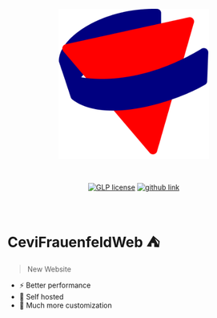 <p align="center">
  <a href="https://vitejs.dev" target="_blank" rel="noopener noreferrer">
    <img width="300" src="https://raw.githubusercontent.com/LorenzHohermuth/CeviFrauenfeldWeb/main/public/Images/Simple.png" alt="Vite logo">
  </a>
</p>
<br/>
<p align="center">
  <a href="https://github.com/LorenzHohermuth/CeviFrauenfeldWeb/blob/main/LICENSE"><img src="https://img.shields.io/badge/license-GPL-green" alt="GLP license"></a>
  <a href="https://github.com/LorenzHohermuth"><img src="https://img.shields.io/badge/github-head-blue" alt="github link"></a>
</p>
<br/>

# CeviFrauenfeldWeb ⛺

> New Website

- ⚡ Better performance
- 👾 Self hosted
- 📝 Much more customization
